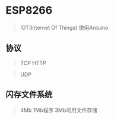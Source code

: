 # ESP8266
> IOT(Internet Of Things)
> 使用Arduino
## 协议
> TCP
> HTTP

> UDP

## 闪存文件系统
>4Mb
>1Mb程序
>3Mb可用文件存储

